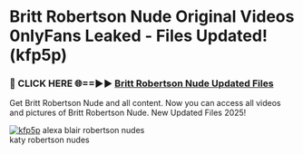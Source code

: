 # Britt Robertson Nude Original Videos 0nlyFans Leaked - Files Updated! (kfp5p)

<h3>🔴 CLICK HERE 🌐==►► <a href="https://tinyurl.com/52m3yx9h" rel="nofollow">Britt Robertson Nude Updated Files</a></h3>

Get Britt Robertson Nude and all content. Now you can access all videos and pictures of Britt Robertson Nude. New Updated Files 2025!

[![kfp5p](https://i.imgur.com/TnHtlc8.gif)](https://tinyurl.com/52m3yx9h)
alexa blair robertson nudes<br>
katy robertson nudes